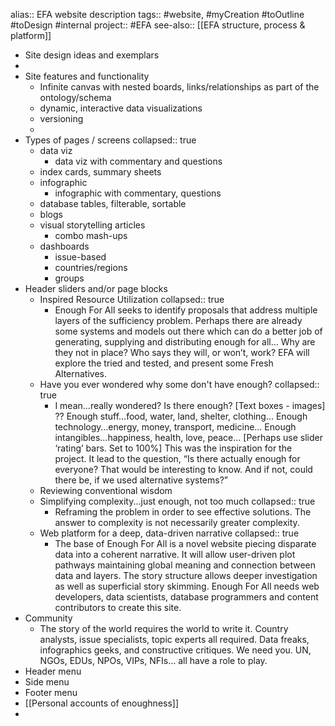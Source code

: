 alias:: EFA website description
tags:: #website, #myCreation #toOutline #toDesign #internal 
project:: #EFA
see-also:: [[EFA structure, process & platform]]

- Site design ideas and exemplars
-
- Site features and functionality
	- Infinite canvas with nested boards, links/relationships as part of the ontology/schema
	- dynamic, interactive data visualizations
	- versioning
	-
- Types of pages / screens
  collapsed:: true
	- data viz
		- data viz with commentary and questions
	- index cards, summary sheets
	- infographic
		- infographic with commentary, questions
	- database tables, filterable, sortable
	- blogs
	- visual storytelling articles
		- combo mash-ups
	- dashboards
		- issue-based
		- countries/regions
		- groups
- Header sliders and/or page blocks
	- Inspired Resource Utilization
	  collapsed:: true
		- Enough For All seeks to identify proposals that address multiple layers of the sufficiency problem.  Perhaps there are already some systems and models out there which can do a better job of generating, supplying and distributing enough for all…  Why are they not in place?  Who says they will, or won’t, work?  EFA will explore the tried and tested, and present some Fresh Alternatives.
	- Have you ever wondered why some don't have enough?
	  collapsed:: true
		- I mean…really wondered?  Is there enough?  [Text boxes - images] ??  Enough stuff…food, water, land, shelter, clothing… Enough technology…energy, money, transport, medicine… Enough intangibles…happiness, health, love, peace…  [Perhaps use slider ‘rating’ bars. Set to 100%]  This was the inspiration for the project. It lead to the question, “Is there actually enough for everyone? That would be interesting to know. And if not, could there be, if we used alternative systems?”
	- Reviewing conventional wisdom
	- Simplifying complexity...just enough, not too much
	  collapsed:: true
		- Reframing the problem in order to see effective solutions.  The answer to complexity is not necessarily greater complexity.
	- Web platform for a deep, data-driven narrative
	  collapsed:: true
		- The base of Enough For All is a novel website piecing disparate data into a coherent narrative. It will allow user-driven plot pathways maintaining global meaning and connection between data and layers. The story structure allows deeper investigation as well as superficial story skimming. Enough For All needs web developers, data scientists, database programmers and content contributors to create this site.
- Community
	- The story of the world requires the world to write it. Country analysts, issue specialists, topic experts all required. Data freaks, infographics geeks, and constructive critiques. We need you. UN, NGOs, EDUs, NPOs, VIPs, NFIs… all have a role to play.
- Header menu
- Side menu
- Footer menu
- [[Personal accounts of enoughness]]
-